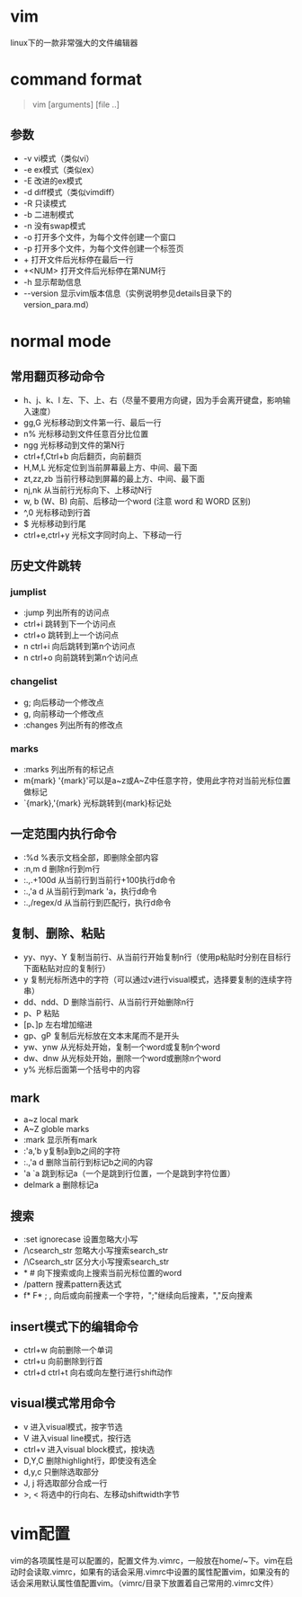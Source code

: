 # vim
linux下的一款非常强大的文件编辑器
# command format
> vim [arguments] [file ..]
## 参数
* -v vi模式（类似vi）
* -e ex模式（类似ex）
* -E 改进的ex模式
* -d diff模式（类似vimdiff）
* -R 只读模式
* -b 二进制模式
* -n 没有swap模式
* -o 打开多个文件，为每个文件创建一个窗口
* -p 打开多个文件，为每个文件创建一个标签页
* \+ 打开文件后光标停在最后一行
* +\<NUM\> 打开文件后光标停在第NUM行
* -h 显示帮助信息
* --version 显示vim版本信息（实例说明参见details目录下的version_para.md）
# normal mode
## 常用翻页移动命令
* h、j、k、l 左、下、上、右（尽量不要用方向键，因为手会离开键盘，影响输入速度）
* gg,G 光标移动到文件第一行、最后一行
* n% 光标移动到文件任意百分比位置
* ngg 光标移动到文件的第N行
* ctrl+f,Ctrl+b 向后翻页，向前翻页
* H,M,L 光标定位到当前屏幕最上方、中间、最下面
* zt,zz,zb 当前行移动到屏幕的最上方、中间、最下面
* nj,nk 从当前行光标向下、上移动N行
* w, b (W、B) 向前、后移动一个word (注意 word 和 WORD 区别)
* ^,0 光标移动到行首
* $ 光标移动到行尾
* ctrl+e,ctrl+y 光标文字同时向上、下移动一行
## 历史文件跳转
### jumplist
* :jump 列出所有的访问点
* ctrl+i 跳转到下一个访问点
* ctrl+o 跳转到上一个访问点
* n ctrl+i 向后跳转到第n个访问点
* n ctrl+o 向前跳转到第n个访问点
### changelist
* g; 向后移动一个修改点
* g, 向前移动一个修改点
* :changes 列出所有的修改点
### marks
* :marks 列出所有的标记点
* m{mark} \'{mark}\'可以是a~z或A~Z中任意字符，使用此字符对当前光标位置做标记
* \`{mark},\'{mark} 光标跳转到{mark}标记处
## 一定范围内执行命令
* :%d %表示文档全部，即删除全部内容
* :n,m d 删除n行到m行
* :.,.+100d 从当前行到当前行+100执行d命令
* :.,'a d 从当前行到mark 'a，执行d命令
* :.,\/regex\/d 从当前行到匹配行，执行d命令
## 复制、删除、粘贴
* yy、nyy、Y 复制当前行、从当前行开始复制n行（使用p粘贴时分别在目标行下面粘贴对应的复制行）
* y 复制光标所选中的字符（可以通过v进行visual模式，选择要复制的连续字符串）
* dd、ndd、D 删除当前行、从当前行开始删除n行
* p、P 粘贴
* [p、]p 左右增加缩进
* gp、gP 复制后光标放在文本末尾而不是开头
* yw、ynw 从光标处开始，复制一个word或复制n个word
* dw、dnw 从光标处开始，删除一个word或删除n个word
* y% 光标后面第一个括号中的内容
## mark
* a~z local mark
* A~Z globle marks
* :mark 显示所有mark
* :'a,'b y复制a到b之间的字符
* :.,'a d 删除当前行到标记b之间的内容
* 'a \`a 跳到标记a（一个是跳到行位置，一个是跳到字符位置）
* delmark a 删除标记a
## 搜索
* :set ignorecase 设置忽略大小写
* /\csearch_str 忽略大小写搜索search_str
* /\Csearch_str 区分大小写搜索search_str
* \* # 向下搜索或向上搜索当前光标位置的word
* /pattern 搜素pattern表达式
* f* F* ; , 向后或向前搜素一个字符，";"继续向后搜素，","反向搜素
## insert模式下的编辑命令
* ctrl+w 向前删除一个单词
* ctrl+u 向前删除到行首
* ctrl+d ctrl+t 向右或向左整行进行shift动作
## visual模式常用命令
* v 进入visual模式，按字节选
* V 进入visual line模式，按行选
* ctrl+v 进入visual block模式，按块选
* D,Y,C 删除highlight行，即使没有选全
* d,y,c 只删除选取部分
* J, j 将选取部分合成一行
* \>, < 将选中的行向右、左移动shiftwidth字节
# vim配置
vim的各项属性是可以配置的，配置文件为.vimrc，一般放在home/~下。vim在启动时会读取.vimrc，如果有的话会采用.vimrc中设置的属性配置vim，如果没有的话会采用默认属性值配置vim。（vimrc/目录下放置着自己常用的.vimrc文件）

